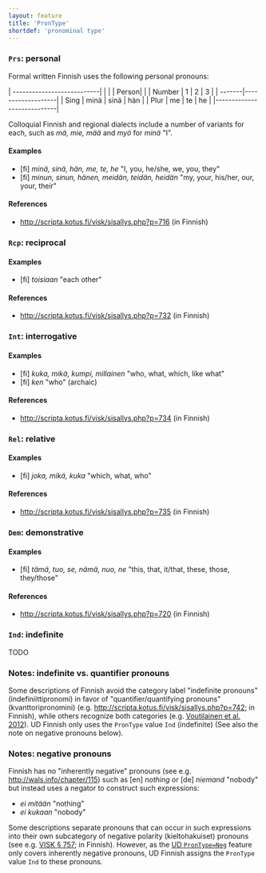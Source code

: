 ```yaml
---
layout: feature
title: 'PronType'
shortdef: 'pronominal type'
---
```


### `Prs`: personal

Formal written Finnish uses the following personal pronouns:

| ---------------------------|
|        |      | Person|    |
| Number |  1   |  2   |  3  |
| -------|-------------------|
| Sing   | minä | sinä | hän |
| Plur   | me   | te   | he  |
|----------------------------|

Colloquial Finnish and regional dialects include a number of variants
for each, such as _mä, mie, mää_ and _myö_ for _minä_ "I".

#### Examples

* [fi] _minä, sinä, hän, me, te, he_ "I, you, he/she, we, you, they"
* [fi] _minun, sinun, hänen, meidän, teidän, heidän_ "my, your, his/her, our, your, their"

#### References

* <http://scripta.kotus.fi/visk/sisallys.php?p=716> (in Finnish)

### `Rcp`: reciprocal

#### Examples

* [fi] _toisiaan_ "each other"

#### References

* <http://scripta.kotus.fi/visk/sisallys.php?p=732> (in Finnish)

### `Int`: interrogative

#### Examples

* [fi] _kuka, mikä, kumpi, millainen_ "who, what, which, like what"
* [fi] _ken_ "who" (archaic)

#### References

* <http://scripta.kotus.fi/visk/sisallys.php?p=734> (in Finnish)

### `Rel`: relative

#### Examples

* [fi] _joka, mikä, kuka_ "which, what, who"

#### References

* <http://scripta.kotus.fi/visk/sisallys.php?p=735> (in Finnish)

### `Dem`: demonstrative

#### Examples

* [fi] _tämä, tuo, se, nämä, nuo, ne_ "this, that, it/that, these, those, they/those"

#### References

* <http://scripta.kotus.fi/visk/sisallys.php?p=720> (in Finnish)

### `Ind`: indefinite

TODO

### Notes: indefinite vs. quantifier pronouns

Some descriptions of Finnish avoid the category label "indefinite
pronouns" (indefiniittipronomi) in favor of "quantifier/quantifying
pronouns" (kvanttoripronomini)
(e.g. <http://scripta.kotus.fi/visk/sisallys.php?p=742>; in Finnish),
while others recognize both categories
(e.g. [Voutilainen et al. 2012](http://www.ling.helsinki.fi/kieliteknologia/tutkimus/treebank/sources/FinnTreeBankManual.pdf#page=37)).
UD Finnish only uses the `PronType` value `Ind` (indefinite) (See also
the note on negative pronouns below).

### Notes: negative pronouns

Finnish has no "inherently negative" pronouns (see
e.g. <http://wals.info/chapter/115>) such as [en] *nothing* or [de]
*niemand* "nobody" but instead uses a negator to construct such
expressions:

* _ei mitään_ "nothing"
* _ei kukaan_ "nobody"

Some descriptions separate pronouns that can occur in such expressions
into their own subcategory of negative polarity (kieltohakuiset)
pronouns (see e.g. [VISK §
757](http://scripta.kotus.fi/visk/sisallys.php?p=757); in Finnish).
However, as the
[UD `PronType=Neg`](http://universaldependencies.org/u/feat/PronType.html)
feature only covers inherently negative pronouns, UD Finnish assigns
the `PronType` value `Ind` to these pronouns.
<!-- Interlanguage links updated Út zář 29 20:43:04 CEST 2020 -->
